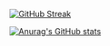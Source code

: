 [![GitHub Streak](https://github-readme-streak-stats.herokuapp.com?user=daksen&theme=dark)](https://git.io/streak-stats)

[![Anurag's GitHub stats](https://github-readme-stats.vercel.app/api?username=daksen)](https://github.com/anuraghazra/github-readme-stats)

